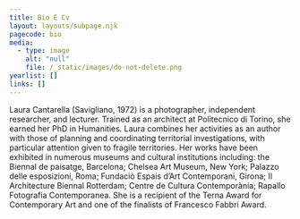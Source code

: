 ```yaml
---
title: Bio E Cv
layout: layouts/subpage.njk
pagecode: bio
media:
  - type: image
    alt: "null"
    file: /_static/images/do-not-delete.png
yearlist: []
links: []
---
```

Laura Cantarella (Savigliano, 1972) is a photographer,
independent researcher, and lecturer. Trained as an architect at Politecnico di Torino, she earned her PhD in Humanities. Laura combines her activities as an author with those of planning and coordinating territorial investigations, with particular attention given
to fragile territories. Her works have been exhibited in numerous museums and cultural institutions including: the Biennal de paisatge, Barcelona; Chelsea Art Museum, New York; Palazzo delle esposizioni, Roma; Fundaciò Espais d’Art Contemporani, Girona; II Architecture Biennal Rotterdam; Centre de Cultura Contemporània; Rapallo Fotografia Contemporanea. She is a recipient of the Terna Award for Contemporary Art and one of the finalists of Francesco Fabbri Award.
